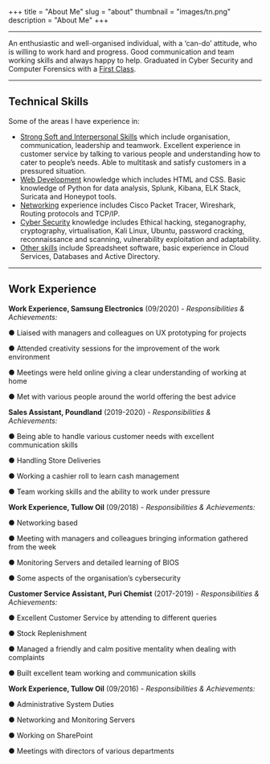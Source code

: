 +++
title = "About Me"
slug = "about"
thumbnail = "images/tn.png"
description = "About Me"
+++

---------------------------
An enthusiastic and well-organised individual, with a ‘can-do’ attitude, who is willing to work hard and progress. Good communication and team working skills and always happy to help. Graduated in Cyber Security and Computer Forensics with a [First Class](). 

---------------------------

## Technical Skills

Some of the areas I have experience in:

* [Strong Soft and Interpersonal Skills]() which include organisation, communication, leadership and teamwork. Excellent experience in customer service by talking to various people and understanding how to cater to people’s needs. Able to multitask and satisfy customers in a pressured situation.
* [Web Development]() knowledge which includes HTML and CSS. Basic knowledge of Python for data analysis, Splunk, Kibana, ELK Stack, Suricata and Honeypot tools.
* [Networking]() experience includes Cisco Packet Tracer, Wireshark, Routing protocols and TCP/IP.
* [Cyber Security]() knowledge includes Ethical hacking, steganography, cryptography, virtualisation, Kali Linux, Ubuntu, password cracking, reconnaissance and scanning, vulnerability exploitation and adaptability. 
* [Other skills]() include Spreadsheet software, basic experience in Cloud Services, Databases and Active Directory. 

---------------------------

## Work Experience 

**Work Experience, Samsung Electronics** (09/2020) -
*Responsibilities & Achievements:*

●   Liaised with managers and colleagues on UX prototyping for projects

●	Attended creativity sessions for the improvement of the work environment

●	Meetings were held online giving a clear understanding of working at home

●	Met with various people around the world offering the best advice 

**Sales Assistant, Poundland** (2019-2020) -
*Responsibilities & Achievements:*

●	Being able to handle various customer needs with excellent communication skills

●	Handling Store Deliveries 

●	Working a cashier roll to learn cash management 

●	Team working skills and the ability to work under pressure

**Work Experience, Tullow Oil** (09/2018) -
*Responsibilities & Achievements:*

●	Networking based 

●	Meeting with managers and colleagues bringing information gathered from the week

●	Monitoring Servers and detailed learning of BIOS

●	Some aspects of the organisation’s cybersecurity 

**Customer Service Assistant, Puri Chemist** (2017-2019) -
*Responsibilities & Achievements:*

●	Excellent Customer Service by attending to different queries

●	Stock Replenishment 

●	Managed a friendly and calm positive mentality when dealing with complaints

●	Built excellent team working and communication skills 



**Work Experience, Tullow Oil** (09/2016) -
*Responsibilities & Achievements:*

●	Administrative System Duties

●	Networking and Monitoring Servers

●	Working on SharePoint

●	Meetings with directors of various departments 
